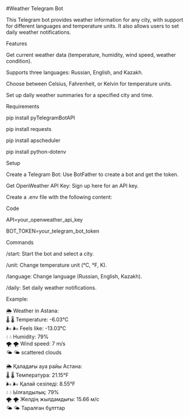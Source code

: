 #Weather Telegram Bot

This Telegram bot provides weather information for any city, with support for different languages and temperature units. It also allows users to set daily weather notifications.

Features

Get current weather data (temperature, humidity, wind speed, weather condition).

Supports three languages: Russian, English, and Kazakh.

Choose between Celsius, Fahrenheit, or Kelvin for temperature units.

Set up daily weather summaries for a specified city and time.

Requirements

pip install pyTelegramBotAPI

pip install requests

pip install apscheduler

pip install python-dotenv

Setup

Create a Telegram Bot: Use BotFather to create a bot and get the token.

Get OpenWeather API Key: Sign up here for an API key.

Create a .env file with the following content:

Code

API=your_openweather_api_key

BOT_TOKEN=your_telegram_bot_token

Commands

/start: Start the bot and select a city.

/unit: Change temperature unit (°C, °F, K).

/language: Change language (Russian, English, Kazakh).

/daily: Set daily weather notifications. 

Example:

🌦 Weather in Astana:    
🌡 🌡 Temperature: -6.03°C    
🌬 🌬 Feels like: -13.03°C    
💧 💧 Humidity: 79%    
🌪 🌪 Wind speed: 7 m/s      
🌤 🌤 scattered clouds    

🌦 Қаладағы ауа райы Астана:      
🌡 🌡 Температура: 21.15°F      
🌬 🌬 Қалай сезіледі: 8.55°F      
💧 💧 Ылғалдылық: 79%      
🌪 🌪 Желдің жылдамдығы: 15.66 м/с      
🌤 🌤 Таралған бұлттар      
